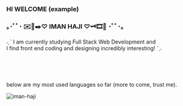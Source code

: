 ### HI WELCOME (example)
### ｡･ﾟﾟ･ ✉️📜✒️♡ IMAN HAJI ♡🗝🎞📰 ･ﾟﾟ･｡


˗ˏˋ I am currently studying Full Stack Web Development and<br/> I find front end coding and designing incredibly interesting!
´ˎ˗

<br/>
<br/>
<br/>

below are my most used languages so far (more to come, trust me).
<br/>
<p><img align="center" src="https://github-readme-stats.vercel.app/api/top-langs?username=iman-haji&show_icons=true&locale=en&layout=compact" alt="iman-haji" /></p>
